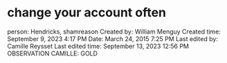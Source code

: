 # change your account often

person: Hendricks, shamreason
Created by: William Menguy
Created time: September 9, 2023 4:17 PM
Date: March 24, 2015 7:25 PM
Last edited by: Camille Reysset
Last edited time: September 13, 2023 12:56 PM
OBSERVATION CAMILLE: GOLD